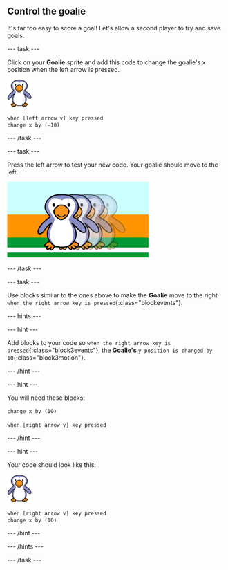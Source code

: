 ## Control the goalie

It's far too easy to score a goal! Let's allow a second player to try and save goals.

--- task ---

Click on your __Goalie__ sprite and add this code to change the goalie's x position when the left arrow is pressed.

![goalie sprite](images/goalie-sprite.png)

```blocks
when [left arrow v] key pressed
change x by (-10)
```

--- /task ---

--- task ---

Press the left arrow to test your new code. Your goalie should move to the left.

![screenshot](images/goalie-move-left-test.png)

--- /task ---

--- task ---

Use blocks similar to the ones above to make the __Goalie__ move to the right `when the right arrow key is pressed`{:class="blockevents"}.

--- hints ---

--- hint ---

Add blocks to your code so `when the right arrow key is pressed`{:class="block3events"}, the __Goalie's__ `y position is changed by 10`{:class="block3motion"}.

--- /hint ---

--- hint ---

You will need these blocks:

```blocks
change x by (10)

when [right arrow v] key pressed
```

--- /hint ---

--- hint ---

Your code should look like this:

![goalie sprite](images/goalie-sprite.png)

```blocks
when [right arrow v] key pressed
change x by (10)
```

--- /hint ---

--- /hints ---

--- /task ---
